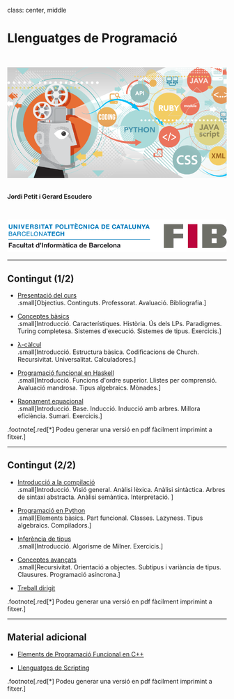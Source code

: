 class: center, middle

# Llenguatges de Programació

<br>

![:scale 50%](figures/logo-lp.png)<br><br>

**Jordi Petit i Gerard Escudero**

<br>

![:scale 75%](figures/fib.png)

---

## Contingut (1/2)

- [Presentació del curs](presentacio.html) <br>
.small[Objectius. Continguts. Professorat. Avaluació. Bibliografia.]

- [Conceptes bàsics](conceptes.html) <br>
.small[Introducció. Característiques. Història. Ús dels LPs. Paradigmes. Turing completesa. Sistemes d'execució. Sistemes de tipus. Exercicis.]

- [λ-càlcul](lambda-calcul.html) <br>
.small[Introducció. Estructura bàsica. Codificacions de Church. Recursivitat. Universalitat. Calculadores.]

- [Programació funcional en Haskell](haskell.html) <br>
.small[Introducció. Funcions d'ordre superior. Llistes per comprensió. Avaluació mandrosa. Tipus algebraics. Mònades.]

- [Raonament equacional](raonament.html) <br>
.small[Introducció. Base. Inducció. Inducció amb arbres. Millora eficiència. Sumari. Exercicis.]


.footnote[.red[*] Podeu generar una versió en pdf fàcilment imprimint a fitxer.]

---

## Contingut (2/2)

- [Introducció a la compilació](compis.html) <br>
.small[Introducció. Visió general. Anàlisi lèxica. Anàlisi sintàctica. Arbres de sintaxi abstracta. Anàlisi semàntica. Interpretació. ]

- [Programació en Python](python.html) <br>
.small[Elements bàsics. Part funcional. Classes. Lazyness. Tipus algebraics. Compiladors.]

- [Inferència de tipus](inferencia-tipus.html) <br>
.small[Introducció. Algorisme de Milner. Exercicis.]

- [Conceptes avançats](avancats.html) <br>
.small[Recursivitat. Orientació a objectes. Subtipus i variància de tipus. Clausures. Programació asíncrona.]

- [Treball dirigit](treball.html)

.footnote[.red[*] Podeu generar una versió en pdf fàcilment imprimint a fitxer.]

---

## Material adicional

- [Elements de Programació Funcional en C++](fp-c++.html)

- [Llenguatges de Scripting](scripting.html)


.footnote[.red[*] Podeu generar una versió en pdf fàcilment imprimint a fitxer.]
